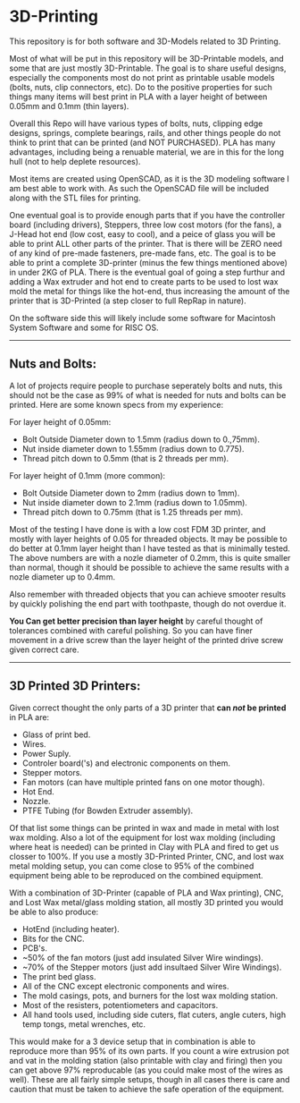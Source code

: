 # 3D-Printing


This repository is for both software and 3D-Models related to 3D Printing.

Most of what will be put in this repository will be 3D-Printable models, and some that are just mostly 3D-Printable.  The goal is to share useful designs, especially the components most do not print as printable usable models (bolts, nuts, clip connectors, etc).  Do to the positive properties for such things many items will best print in PLA with a layer height of between 0.05mm and 0.1mm (thin layers).

Overall this Repo will have various types of bolts, nuts, clipping edge designs, springs, complete bearings, rails, and other things people do not think to print that can be printed (and NOT PURCHASED).  PLA has many advantages, including being a renuable material, we are in this for the long hull (not to help deplete resources).

Most items are created using OpenSCAD, as it is the 3D modeling software I am best able to work with.  As such the OpenSCAD file will be included along with the STL files for printing.

One eventual goal is to provide enough parts that if you have the controller board (including drivers), Steppers, three low cost motors (for the fans), a J-Head hot end (low cost, easy to cool), and a peice of glass you will be able to print ALL other parts of the printer.  That is there will be ZERO need of any kind of pre-made fasteners, pre-made fans, etc.  The goal is to be able to print a complete 3D-printer (minus the few things mentioned above) in under 2KG of PLA.  There is the eventual goal of going a step furthur and adding a Wax extruder and hot end to create parts to be used to lost wax mold the metal for things like the hot-end, thus increasing the amount of the printer that is 3D-Printed (a step closer to full RepRap in nature).

On the software side this will likely include some software for Macintosh System Software and some for RISC OS.



---
## Nuts and Bolts:

A lot of projects require people to purchase seperately bolts and nuts, this should not be the case as 99% of what is needed for nuts and bolts can be printed.  Here are some known specs from my experience:

For layer height of 0.05mm:
* Bolt Outside Diameter down to 1.5mm (radius down to 0.,75mm).
* Nut inside diameter down to 1.55mm (radius down to 0.775).
* Thread pitch down to 0.5mm (that is 2 threads per mm).

For layer height of 0.1mm (more common):
* Bolt Outside Diameter down to 2mm (radius down to 1mm).
* Nut inside diameter down to 2.1mm (radius down to 1.05mm).
* Thread pitch down to 0.75mm (that is 1.25 threads per mm).

Most of the testing I have done is with a low cost FDM 3D printer, and mostly with layer heights of 0.05 for threaded objects.  It may be possible to do better at 0.1mm layer height than I have tested as that is minimally tested.  The above numbers are with a nozle diameter of 0.2mm, this is quite smaller than normal, though it should be possible to achieve the same results with a nozle diameter up to 0.4mm.

Also remember with threaded objects that you can achieve smooter results by quickly polishing the end part with toothpaste, though do not overdue it.

**You Can get better precision than layer height** by careful thought of tolerances combined with careful polishing.  So you can have finer movement in a drive screw than the layer height of the printed drive screw given correct care.



---
## 3D Printed 3D Printers:

Given correct thought the only parts of a 3D printer that **can _not_ be printed** in PLA are:
* Glass of print bed.
* Wires.
* Power Suply.
* Controler board('s) and electronic components on them.
* Stepper motors.
* Fan motors (can have multiple printed fans on one motor though).
* Hot End.
* Nozzle.
* PTFE Tubing (for Bowden Extruder assembly).

Of that list some things can be printed in wax and made in metal with lost wax molding.  Also a lot of the equipment for lost wax molding (including where heat is needed) can be printed in Clay with PLA and fired to get us closser to 100%.   If you use a mostly 3D-Printed Printer, CNC, and lost wax metal molding setup, you can come close to 95% of the combined equipment being able to be reproduced on the combined equipment.

With a combination of 3D-Printer (capable of PLA and Wax printing), CNC, and Lost Wax metal/glass molding station, all mostly 3D printed you would be able to also produce:
* HotEnd (including heater).
* Bits for the CNC.
* PCB's.
* ~50% of the fan motors (just add insulated Silver Wire windings).
* ~70% of the Stepper motors (just add insultaed Silver Wire Windings).
* The print bed glass.
* All of the CNC except electronic components and wires.
* The mold casings, pots, and burners for the lost wax molding station.
* Most of the resisters, potentiometers and capacitors.
* All hand tools used, including side cuters, flat cuters, angle cuters, high temp tongs, metal wrenches, etc.

This would make for a 3 device setup that in combination is able to reproduce more than 95% of its own parts.  If you count a wire extrusion pot and vat in the molding station (also printable with clay and firing) then you can get above 97% reproducable (as you could make most of the wires as well).  These are all fairly simple setups, though in all cases there is care and caution that must be taken to achieve the safe operation of the equipment.

